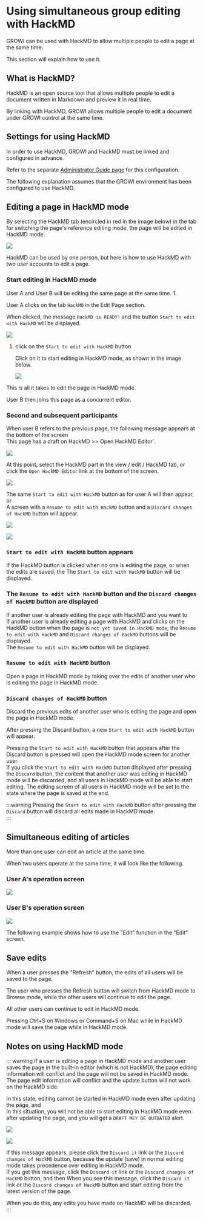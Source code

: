 # Using simultaneous group editing with HackMD

GROWI can be used with HackMD to allow multiple people to edit a page at the same time.

This section will explain how to use it.

## What is HackMD?
HackMD is an open source tool that allows multiple people to edit a document written in Markdown and preview it in real time.

By linking with HackMD, GROWI allows multiple people to edit a document under GROWI control at the same time.

## Settings for using HackMD
In order to use HackMD, GROWI and HackMD must be linked and configured in advance.

Refer to the separate [Administrator Guide page](/admin-guide/admin-cookbook/integrate-with-hackmd.html) for this configuration.

The following explanation assumes that the GROWI environment has been configured to use HackMD.

## Editing a page in HackMD mode
By selecting the HackMD tab (encircled in red in the image below) in the tab for switching the page's reference editing mode, the page will be edited in HackMD mode.

![](./images/HackMD1.png)

HackMD can be used by one person, but here is how to use HackMD with two user accounts to edit a page.


### Start editing in HackMD mode
User A and User B will be editing the same page at the same time. 1.

User A clicks on the tab `HackMD` in the Edit Page section.

   When clicked, the message `HackMD is READY!` and the button `Start to edit with HackMD` will be displayed.

   ![](./images/HackMD2.png)

1. click on the `Start to edit with HackMD` button

   Click on it to start editing in HackMD mode, as shown in the image below.

   ![](./images/HackMD3.png)

This is all it takes to edit the page in HackMD mode.

User B then joins this page as a concurrent editor.

### Second and subsequent participants
When user B refers to the previous page, the following message appears at the bottom of the screen  
This page has a draft on HackMD >> Open HackMD Editor`.

![](./images/HackMD4.png)

At this point, select the HackMD part in the view / edit / HackMD tab, or click the `Open HackMD Editor` link at the bottom of the screen.  

![](./images/HackMD5.png)

The same `Start to edit with HackMD` button as for user A will then appear, or  
A screen with a `Resume to edit with HackMD` button and a `Discard changes of HackMD` button will appear.

![](./images/HackMD6.png)

![](./images/HackMD7.png)


### `Start to edit with HackMD` button appears
If the HackMD button is clicked when no one is editing the page, or when the edits are saved, the
The `Start to edit with HackMD` button will be displayed.

### The `Resume to edit with HackMD` button and the `Discard changes of HackMD` button are displayed
If another user is already editing the page with HackMD and you want to  
If another user is already editing a page with HackMD and clicks on the HackMD button when the page is `not yet saved in HackMD mode`, the `Resume to edit with HackMD` and `Discard changes of HackMD` buttons will be displayed.  
The `Resume to edit with HackMD` button will be displayed.

### `Resume to edit with HackMD` button
Open a page in HackMD mode by taking over the edits of another user who is editing the page in HackMD mode.

### `Discard changes of HackMD` button
Discard the previous edits of another user who is editing the page and open the page in HackMD mode.

After pressing the Discard button, a new `Start to edit with HackMD` button will appear.

Pressing the `Start to edit with HackMD` button that appears after the Discard button is pressed will open the HackMD mode screen for another user.  
If you click the `Start to edit with HackMD` button displayed after pressing the `Discard` button, the content that another user was editing in HackMD mode will be discarded, and all users in HackMD mode will be able to start editing.
The editing screen of all users in HackMD mode will be set to the state where the page is saved at the end.

:::warning
Pressing the `Start to edit with HackMD` button after pressing the `Discard` button will discard all edits made in HackMD mode.  
:::

## Simultaneous editing of articles

More than one user can edit an article at the same time.

When two users operate at the same time, it will look like the following.

### User A's operation screen

![](./images/HackMD_editing1.gif)

### User B's operation screen

![](./images/HackMD_editing2.gif)

The following example shows how to use the "Edit" function in the "Edit" screen.


## Save edits

When a user presses the "Refresh" button, the edits of all users will be saved to the page.

The user who presses the Refresh button will switch from HackMD mode to Browse mode, while the other users will continue to edit the page.

All other users can continue to edit in HackMD mode.

Pressing Ctrl+S on Windows or Command+S on Mac while in HackMD mode will save the page while in HackMD mode.

## Notes on using HackMD mode

::: warning
If a user is editing a page in HackMD mode and another user saves the page in the built-in editor (which is not HackMD), the page editing information will conflict and the page will not be saved in HackMD mode.
The page edit information will conflict and the update button will not work on the HackMD side.

In this state, editing cannot be started in HackMD mode even after updating the page, and  
In this situation, you will not be able to start editing in HackMD mode even after updating the page, and you will get a `DRAFT MEY BE OUTDATED` alert.

![](./images/HackMD8.png)

![](./images/HackMD9.png)

If this message appears, please click the `Discard it` link or the `Discard changes of HackMD` button, because the update (save) in normal editing mode takes precedence over editing in HackMD mode.  
 If you get this message, click the `Discard it` link or the `Discard changes of HackMD` button, and then
When you see this message, click the `Discard it` link or the `Discard changes of HackMD` button and start editing from the latest version of the page.

When you do this, any edits you have made on HackMD will be discarded.
:::
